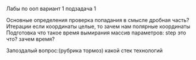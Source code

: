 Лабы по ооп
вариант 1 подзадача 1

Основные определения 
	проверка попадания в смысле дробная часть?
Итерации
	если координаты целые, то зачем нам полярные координаты
Подготовка
	что такое время вымирания
	массив параметров:
		step это что?
	зачем время?

Запоздалый вопрос:(рубрика тормоз)
	какой стек технологий
